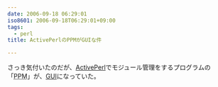 ```yaml
---
date: 2006-09-18 06:29:01
iso8601: 2006-09-18T06:29:01+09:00
tags:
  - perl
title: ActivePerlのPPMがGUIな件

---
```


<div class="entry-body">
                                 <p>さっき気付いたのだが、<a href="http://www.activestate.com/activeperl/downloads">ActivePerl</a>でモジュール管理をするプログラムの「<acronym title="Perl Package Manager">PPM</acronym>」が、<a title="Graphical User Interface" href="http://e-words.jp/w/GUI.html">GUI</a>になっていた。</p>
                              </div>
    	